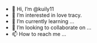 - 👋 Hi, I’m @kuily11
- 👀 I’m interested in love tracy.
- 🌱 I’m currently learning ...
- 💞️ I’m looking to collaborate on ...
- 📫 How to reach me ...

<!---
kuily11/kuily11 is a ✨ special ✨ repository because its `README.md` (this file) appears on your GitHub profile.
You can click the Preview link to take a look at your changes.
--->

